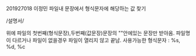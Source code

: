201927018 이정민 파일내 문장에서 형식문자에 해당하는 값 찾기

/설명서/

위에 파일의 첫번째(형식문장),두번째(값문장)문장의 ""안에있는 문장만 받아옴.
파일명이 다르거나 파일이 없을경우 파일이 열리지 않고 끝남.
사용가능한 형식문자 : %s, %d, %c
